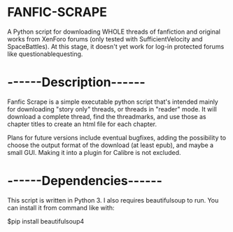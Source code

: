 # FANFIC-SCRAPE

A Python script for downloading WHOLE threads of fanfiction and original works from XenForo forums (only tested with SufficientVelocity and SpaceBattles). At this stage, it doesn't yet work for log-in protected forums like questionablequesting.

# ------Description------
Fanfic Scrape is a simple executable python script that's intended mainly for downloading "story only" threads, or threads in "reader" mode. It will download a complete thread, find the threadmarks, and use those as chapter titles to create an html file for each chapter.

Plans for future versions include eventual bugfixes, adding the possibility to choose the output format of the download (at least epub), and maybe a small GUI. Making it into a plugin for Calibre is not excluded.

# ------Dependencies------
This script is written in Python 3.
I also requires beautifulsoup to run. You can install it from command like with:

$pip install beautifulsoup4
